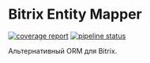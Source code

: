 # Bitrix Entity Mapper

[![coverage report](https://gitlab.com/sheerockoff/bitrix-entity-mapper/badges/master/coverage.svg)](https://gitlab.com/sheerockoff/bitrix-entity-mapper/commits/master)
[![pipeline status](https://gitlab.com/sheerockoff/bitrix-entity-mapper/badges/master/pipeline.svg)](https://gitlab.com/sheerockoff/bitrix-entity-mapper/commits/master)

Альтернативный ORM для Bitrix.


